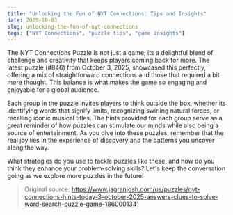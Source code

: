 ```yaml
---
title: "Unlocking the Fun of NYT Connections: Tips and Insights"
date: 2025-10-03
slug: unlocking-the-fun-of-nyt-connections
tags: ["NYT Connections", "puzzle tips", "game insights"]
---
```

The NYT Connections Puzzle is not just a game; its a delightful blend of challenge and creativity that keeps players coming back for more. The latest puzzle (#846) from October 3, 2025, showcased this perfectly, offering a mix of straightforward connections and those that required a bit more thought. This balance is what makes the game so engaging and enjoyable for a global audience.

Each group in the puzzle invites players to think outside the box, whether its identifying words that signify limits, recognizing swirling natural forces, or recalling iconic musical titles. The hints provided for each group serve as a great reminder of how puzzles can stimulate our minds while also being a source of entertainment. As you dive into these puzzles, remember that the real joy lies in the experience of discovery and the patterns you uncover along the way.

What strategies do you use to tackle puzzles like these, and how do you think they enhance your problem-solving skills? Let's keep the conversation going as we explore more puzzles in the future!
> Original source: https://www.jagranjosh.com/us/puzzles/nyt-connections-hints-today-3-october-2025-answers-clues-to-solve-word-search-puzzle-game-1860001341